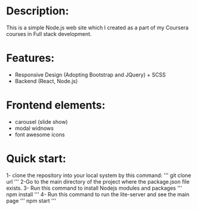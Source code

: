 # Description:
This is a simple Node.js web site which I created as a part of my Coursera courses in Full stack development.

# Features:
* Responsive Design (Adopting Bootstrap and JQuery) + SCSS
* Backend (React, Node.js)

# Frontend elements:
* carousel (slide show)
* modal widnows 
* font awesome icons

# Quick start:
1- clone the repository into your local system by this command:
'''
git clone url
'''
2-Go to the main directory of the project where the package.json file exists.
3- Run this command to install Nodejs modules and packages
'''
npm install
'''
4- Run this command to run the lite-server and see the main page
'''
npm start
'''

